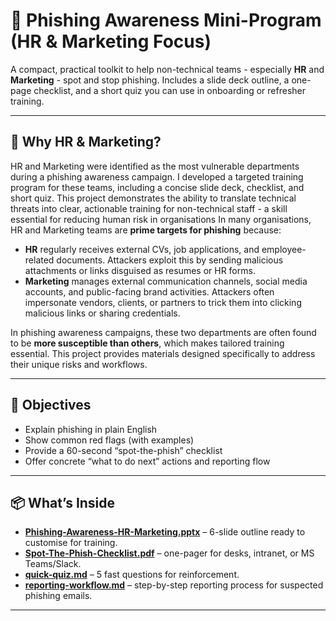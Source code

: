 # 🎯 Phishing Awareness Mini-Program (HR & Marketing Focus)

A compact, practical toolkit to help non-technical teams - especially **HR** and **Marketing** - spot and stop phishing. Includes a slide deck outline, a one-page checklist, and a short quiz you can use in onboarding or refresher training.  

---

## 📌 Why HR & Marketing?
HR and Marketing were identified as the most vulnerable departments during a phishing awareness campaign. I developed a targeted training program for these teams, including a concise slide deck, checklist, and short quiz. This project demonstrates the ability to translate technical threats into clear, actionable training for non-technical staff - a skill essential for reducing human risk in organisations
In many organisations, HR and Marketing teams are **prime targets for phishing** because:  

- **HR** regularly receives external CVs, job applications, and employee-related documents. Attackers exploit this by sending malicious attachments or links disguised as resumes or HR forms.  
- **Marketing** manages external communication channels, social media accounts, and public-facing brand activities. Attackers often impersonate vendors, clients, or partners to trick them into clicking malicious links or sharing credentials.  

In phishing awareness campaigns, these two departments are often found to be **more susceptible than others**, which makes tailored training essential. This project provides materials designed specifically to address their unique risks and workflows.  

---

## 🎯 Objectives
- Explain phishing in plain English  
- Show common red flags (with examples)  
- Provide a 60-second “spot-the-phish” checklist  
- Offer concrete “what to do next” actions and reporting flow  
 

---

## 📦 What’s Inside
- **[Phishing-Awareness-HR-Marketing.pptx](Phishing-Awareness-HR-Marketing.pptx)** – 6-slide outline ready to customise for training.  
- **[Spot-The-Phish-Checklist.pdf](Spot-The-Phish-Checklist.pdf)** – one-pager for desks, intranet, or MS Teams/Slack.  
- **[quick-quiz.md](quick-quiz.md)** – 5 fast questions for reinforcement.  
- **[reporting-workflow.md](reporting-workflow.md)** – step-by-step reporting process for suspected phishing emails.  

---




